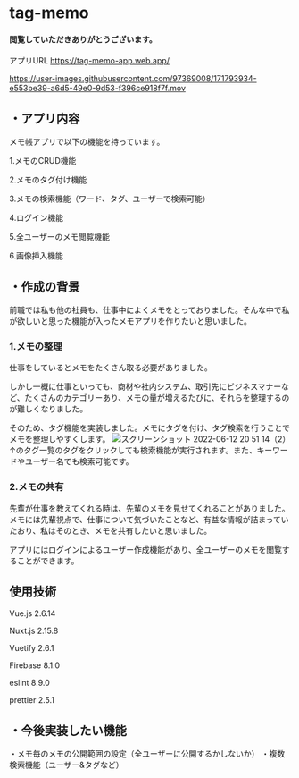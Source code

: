 # tag-memo
#### 閲覧していただきありがとうございます。
アプリURL
https://tag-memo-app.web.app/

https://user-images.githubusercontent.com/97369008/171793934-e553be39-a6d5-49e0-9d53-f396ce918f7f.mov


## ・アプリ内容
メモ帳アプリで以下の機能を持っています。

1.メモのCRUD機能

2.メモのタグ付け機能

3.メモの検索機能（ワード、タグ、ユーザーで検索可能）

4.ログイン機能

5.全ユーザーのメモ閲覧機能

6.画像挿入機能
## ・作成の背景
前職では私も他の社員も、仕事中によくメモをとっておりました。そんな中で私が欲しいと思った機能が入ったメモアプリを作りたいと思いました。

### 1.メモの整理
仕事をしているとメモをたくさん取る必要がありました。

しかし一概に仕事といっても、商材や社内システム、取引先にビジネスマナーなど、たくさんのカテゴリーあり、メモの量が増えるたびに、それらを整理するのが難しくなりました。

そのため、タグ機能を実装しました。メモにタグを付け、タグ検索を行うことでメモを整理しやすくします。
![スクリーンショット 2022-06-12 20 51 14（2）](https://user-images.githubusercontent.com/97369008/173231818-0882016b-6847-4abb-81af-b0f59c6ecba1.png)
↑のタグ一覧のタグをクリックしても検索機能が実行されます。また、キーワードやユーザー名でも検索可能です。

### 2.メモの共有
先輩が仕事を教えてくれる時は、先輩のメモを見せてくれることがありました。メモには先輩視点で、仕事について気づいたことなど、有益な情報が詰まっていたおり、私はそのとき、メモを共有したいと思いました。


アプリにはログインによるユーザー作成機能があり、全ユーザーのメモを閲覧することができます。


## 使用技術
Vue.js 2.6.14

Nuxt.js 2.15.8

Vuetify 2.6.1

Firebase 8.1.0

eslint 8.9.0

prettier 2.5.1


## ・今後実装したい機能
・メモ毎のメモの公開範囲の設定（全ユーザーに公開するかしないか）
・複数検索機能（ユーザー&タグなど）

